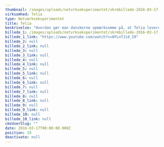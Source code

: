 ```yaml
---
thumbnail: /images/uploads/netvrkseksperimentet/skrmbillede-2016-03-17-kl.-13.36.58.png
virksomhed: Telia
type: Netværkseksperimentet
title: Telia
beskrivelse: "Hvordan gør man danskerne opmærksomme på, at Telia leverer rigtig god netværksdækning, der er helt afgørende for at komme igennem hverdagen anno 2016? Vi valgte at udsætte Anders Breinholt for 24 timer uden netværk for at dokumentere, hvilke udfordringer den manglende dækning medførte i en række helt almindelige hverdagssituationer. Det blev til en 13 minutter lang film, som udelukkende blev lanceret på Telias owned media, Youtube og Facebook, og dermed helt uden brug af betalte medier. \n\n"
billede_1: /images/uploads/netvrkseksperimentet/skrmbillede-2016-03-17-kl.-13.35.53.png
billede_1_link: "https://www.youtube.com/watch?v=8FLnTJid_I0"
billede_2: null
billede_2_link: null
billede_3: null
billede_3_link: null
billede_4: null
billede_4_link: null
billede_5: null
billede_5_link: null
billede_6: null
billede_6_link: null
billede_7: null
billede_7_link: null
billede_8: null
billede_8_link: null
billede_9: null
billede_9_link: null
billede_10: null
billede_10_link: null
cmsUserSlug: ""
date: 2016-03-17T00:00:00.000Z
position: 19
deactivate: null
---
```



